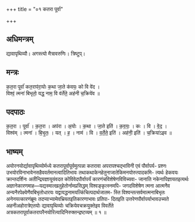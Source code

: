 +++
title = "०१ कतरा पूर्वा"

+++
## अधिमन्त्रम्
द्यावापृथिव्यौ। अगस्त्यो मैत्रावरुणिः। त्रिष्टुप्।

## मन्त्रः
क॒त॒रा पूर्वा॑ कत॒राप॑रा॒योः क॒था जा॒ते क॑वयः॒ को वि वे॑द ।  
विश्वं॒ त्मना॑ बिभृतो॒ यद्ध॒ नाम॒ वि व॑र्तेते॒ अह॑नी च॒क्रिये॑व ॥

## पदपाठः
क॒त॒रा । पूर्वा॑ । क॒त॒रा । अप॑रा । अ॒योः । क॒था । जा॒ते इति॑ । क॒व॒यः॒ । कः । वि । वे॒द॒ ।  
विश्व॑म् । त्मना॑ । बि॒भृ॒तः॒ । यत् । ह॒ । नाम॑ । वि । व॒र्ते॒ते॒ इति॑ । अह॑नी॒ इति॑ । च॒क्रिया॑ऽइव ॥

## भाष्यम्
अयोरनयोर्द्यावापृथिव्योर्मध्ये कतरापूर्वापूर्वमुत्पन्ना कतरावा अपरापश्चद्भाविनी एवं पौर्वापर्य- प्रश्नः उभयोरविनाभावेनसहैववर्तमानत्वादितिभावः तथाकथाकेनहेतुनाजातेकिमनयोरुत्पादकमि- त्यर्थः हेकवयः क्रान्तदर्शिनः अतीन्द्रियज्ञायूयंवदत कोविवेदपौर्वापर्यं कारणंचविशेषेणविविच्यवा- जानाति नकेनापिज्ञायतइत्यर्थः अज्ञानेकारणमाह—यद्यस्मात्खलुहेतोर्नामप्रसिद्धम् विश्वङ्कृत्स्नमपि- जगदविशेषेण त्मना आत्मनैव अन्यनैरपेक्ष्येणैवबिभृतोधारयः यद्वायद्धनामयत्किंचित्पदार्थजातम- स्ति विश्वन्तत्सर्वमात्मनाबिभृतः अनेनयत्कारणंब्रूमः तदप्याभ्यामेवभ्रियतइतिकारणाभावः प्रतिपा- दितइति उत्तरेणपौर्वापर्याभावउच्यते अहनीअहोरात्रेएतयोः द्यावापृथिव्योः चक्रियेवचक्रयुक्तेइव विवर्तेते अत्रकतरापूर्वाकतरापरैनयोरित्यादिनिरुक्तन्द्रष्टव्यम् ॥ १ ॥